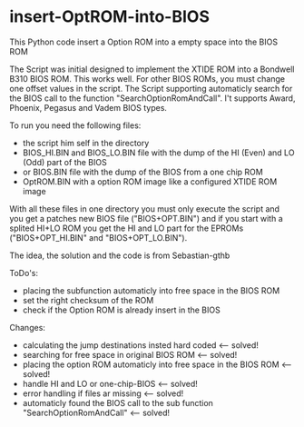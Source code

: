 # insert-OptROM-into-BIOS
This Python code insert a Option ROM into a empty space into the BIOS ROM

The Script was initial designed to implement the XTIDE ROM into a Bondwell B310 BIOS ROM. This works well. For other BIOS ROMs, you must change one offset values in the script.
The Script supporting automaticly search for the BIOS call to the function "SearchOptionRomAndCall". I't supports Award, Phoenix, Pegasus and Vadem BIOS types. 

To run you need the following files:
  * the script him self in the directory
  * BIOS_HI.BIN and BIOS_LO.BIN file with the dump of the HI (Even) and LO (Odd) part of the BIOS
  * or BIOS.BIN file with the dump of the BIOS from a one chip ROM
  * OptROM.BIN with a option ROM image like a configured XTIDE ROM image


With all these files in one directory you must only execute the script and you get a patches new BIOS file ("BIOS+OPT.BIN") and if you start with a splited HI+LO ROM you get the HI and LO part for the EPROMs ("BIOS+OPT_HI.BIN" and "BIOS+OPT_LO.BIN").

The idea, the solution and the code is from Sebastian-gthb

ToDo's:
   * placing the subfunction automaticly into free space in the BIOS ROM
   * set the right checksum of the ROM
   * check if the Option ROM is already insert in the BIOS

Changes:
   * calculating the jump destinations insted hard coded <-- solved!
   * searching for free space in original BIOS ROM <-- solved!
   * placing the option ROM automaticly into free space in the BIOS ROM  <-- solved!
   * handle HI and LO or one-chip-BIOS <-- solved!
   * error handling if files ar missing <-- solved!
   * automaticly found the BIOS call to the sub function "SearchOptionRomAndCall" <-- solved!
